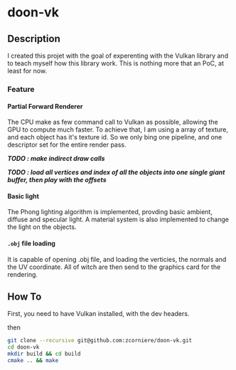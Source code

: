 # doon-vk

## Description
I created this projet with the goal of experenting with the Vulkan library and to teach myself how this library work. This is nothing more that an PoC, at least for now. 

### Feature

#### Partial Forward Renderer
The CPU make as few command call to Vulkan as possible, allowing the GPU to compute much faster. To achieve that, I am using a array of texture, and each object has it's texture id. So we only bing one pipeline, and one descriptor set for the entire render pass.

***TODO : make indirect draw calls***

***TODO : load all vertices and index of all the objects into one single giant buffer, then play with the offsets***

#### Basic light
The Phong lighting algorithm is implemented, provding basic ambient, diffuse and specular light. A material system is also implemented to change the light on the objects.

#### `.obj` file loading
It is capable of opening .obj file, and loading the verticies, the normals and the UV coordinate. All of witch are then send to the graphics card for the rendering.

## How To

First, you need to have Vulkan installed, with the dev headers.

then

```bash
git clone --recursive git@github.com:zcorniere/doon-vk.git
cd doon-vk
mkdir build && cd build
cmake .. && make
```
